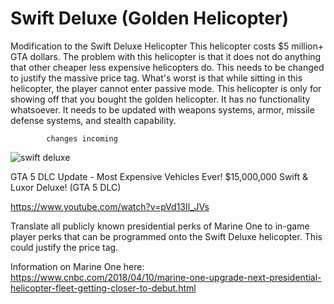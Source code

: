 # Swift Deluxe (Golden Helicopter)

Modification to the Swift Deluxe Helicopter 
This helicopter costs $5 million+ GTA dollars.
The problem with this helicopter is that it does not do anything that other cheaper less expensive helicopters do.
This needs to be changed to justify the massive price tag.
What's worst is that while sitting in this helicopter, the player cannot enter passive mode.
This helicopter is only for showing off that you bought the golden helicopter.
It has no functionality whatsoever. It needs to be updated with weapons systems, armor, missile defense systems, and 
stealth capability.


            changes incoming
            
            
 ![swift deluxe](https://raw.githubusercontent.com/xpqx/videoGameDev/master/GTAOnline/GTAOnline_Military_Aircraft/images/swift_deluxe_gta_5.JPG)
 
 
 

GTA 5 DLC Update - Most Expensive Vehicles Ever! $15,000,000 Swift & Luxor Deluxe! (GTA 5 DLC)

https://www.youtube.com/watch?v=pVd13Il_JVs

Translate all publicly known presidential perks of Marine One to in-game player perks that can be programmed onto the Swift Deluxe helicopter.
This could justify the price tag. 

Information on Marine One here: https://www.cnbc.com/2018/04/10/marine-one-upgrade-next-presidential-helicopter-fleet-getting-closer-to-debut.html
